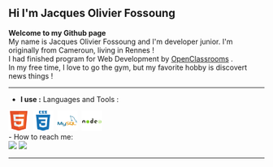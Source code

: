 ## **Hi I'm Jacques Olivier Fossoung**
**Welcome to my Github page**
 <br> My name is Jacques Olivier Fossoung and I'm developer junior. I'm originally from Cameroun, living in Rennes ! <br>
I had finished program for Web Development by <a href="https://openclassrooms.com/en/">OpenClassrooms</a> .<br>
In my free time, I love to go the gym, but my favorite hobby is discovert news things !
<hr>


- **I use :**
 Languages and Tools :

<div>
   <img src="https://github.com/devicons/devicon/blob/master/icons/html5/html5-original.svg" title="HTML5" alt="HTML" width="40" height="40"/>&nbsp;
 <img src="https://github.com/devicons/devicon/blob/master/icons/css3/css3-plain-wordmark.svg"  title="CSS3" alt="CSS" width="40" height="40"/>&nbsp;
  <img src="https://github.com/devicons/devicon/blob/master/icons/mysql/mysql-original-wordmark.svg" title="MySQL"  alt="MySQL" width="40" height="40"/>&nbsp;
  <img src="https://github.com/devicons/devicon/blob/master/icons/nodejs/nodejs-original-wordmark.svg" title="NodeJS" alt="NodeJS" width="40" height="40"/>&nbsp;
</div>
- How to reach me: 
<div><a href="https://www.linkedin.com/in//">
<img src="https://img.shields.io/badge/LinkedIn-blue?logo=linkedin&logoColor=white"/></a>
 <a href="mailto:fossoung@gmail.com">
<img src="https://img.shields.io/badge/Email-blue?logo=Email&logoColor=white"/></a>
</div>
<hr/>

